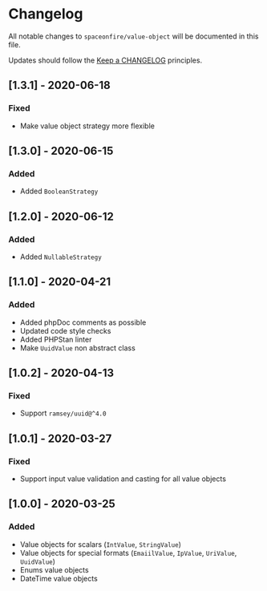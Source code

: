 # Changelog

All notable changes to `spaceonfire/value-object` will be documented in this file.

Updates should follow the [Keep a CHANGELOG](http://keepachangelog.com/) principles.

<!--
## [X.Y.Z] - YYYY-MM-DD
### Added
- Nothing

### Deprecated
- Nothing

### Fixed
- Nothing

### Removed
- Nothing

### Security
- Nothing
-->

## [1.3.1] - 2020-06-18
### Fixed
- Make value object strategy more flexible

## [1.3.0] - 2020-06-15
### Added
- Added `BooleanStrategy`

## [1.2.0] - 2020-06-12
### Added
- Added `NullableStrategy`

## [1.1.0] - 2020-04-21
### Added
- Added phpDoc comments as possible
- Updated code style checks
- Added PHPStan linter
- Make `UuidValue` non abstract class

## [1.0.2] - 2020-04-13
### Fixed
- Support `ramsey/uuid@^4.0`

## [1.0.1] - 2020-03-27
### Fixed
- Support input value validation and casting for all value objects

## [1.0.0] - 2020-03-25
### Added
- Value objects for scalars (`IntValue`, `StringValue`)
- Value objects for special formats (`EmaiilValue`, `IpValue`, `UriValue`, `UuidValue`)
- Enums value objects
- DateTime value objects
